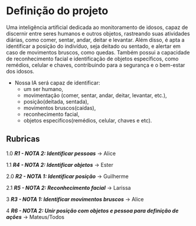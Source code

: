 # Definição do projeto

Uma inteligência artificial dedicada ao monitoramento de idosos, capaz de discernir entre seres humanos e outros objetos, rastreando suas atividades diárias, como comer, sentar, andar, deitar e levantar. Além disso, é apta a identificar a posição do indivíduo, seja deitado ou sentado, e alertar em caso de movimentos bruscos, como quedas. Também possui a capacidade de reconhecimento facial e identificação de objetos específicos, como remédios, celular e chaves, contribuindo para a segurança e o bem-estar dos idosos.

- Nossa IA será capaz de identificar:
  - um ser humano,
  - movimentação (comer, sentar, andar, deitar, levantar, etc.),
  - posição(deitada, sentada),
  - movimentos bruscos(caídas),
  - reconhecimento facial,
  - objetos especificos(remédios, celular, chaves e etc).

## Rubricas

1.0 ***R1 - NOTA 2: Identificar pessoas*** -> Alice

1.1 ***R4 - NOTA 2: Identificar objetos*** -> Ester

2.0 ***R2 - NOTA 1: Identificar posição*** -> Guilherme

2.1 ***R5 - NOTA 2: Reconhecimento facial*** -> Larissa

3 ***R3 - NOTA 1: Identificar movimentos bruscos*** -> Alice

4 ***R6 - NOTA 2: Unir posição com objetos e pessoa para definição de ações*** -> Mateus/Todos
